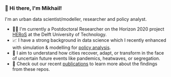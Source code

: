 ### 👋 Hi there, I'm Mikhail!

I'm an urban data scientist/modeller, researcher and policy analyst.

- 👨‍🔬 I'm currently a Postdoctoral Researcher on the Horizon 2020 project [HERoS](https://www.heros-project.eu/) at the Delft University of Technology. 
- 📈 I have a strong background in data science which I recently enhanced with simulation & modelling for [policy analysis](https://www.rand.org/pubs/notes/N3093.html).
- 🌱 I aim to understand how cities recover, adapt, or transform in the face of uncertain future events like pandemics, heatwaves, or segregation.
- 📝 Check out our recent [publications](https://scholar.google.com/citations?user=ZzHyCt0AAAAJ&hl=en) to learn more about the findings from these repos.

<!--
**mikhailsirenko/mikhailsirenko** is a ✨ _special_ ✨ repository because its `README.md` (this file) appears on your GitHub profile.

Here are some ideas to get you started:

- 🔭 I’m currently working on ...
- 🌱 I’m currently learning ...
- 👯 I’m looking to collaborate on ...
- 🤔 I’m looking for help with ...
- 💬 Ask me about ...
- 📫 How to reach me: ...
- 😄 Pronouns: ...
- ⚡ Fun fact: ...
-->

